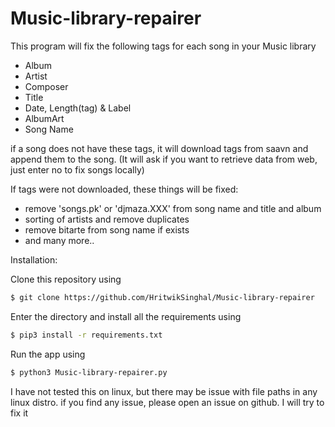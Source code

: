 # Music-library-repairer


This program will fix the following tags for each song in your Music library

 - Album
 - Artist
 - Composer
 - Title
 - Date, Length(tag) & Label
 - AlbumArt
 - Song Name

if a song does not have these tags, it will download tags from saavn and append them to the song.
(It will ask if you want to retrieve data from web, just enter no to fix songs locally)

If tags were not downloaded, these things will be fixed:
 - remove 'songs.pk' or 'djmaza.XXX' from song name and title and album
 - sorting of artists and remove duplicates
 - remove bitarte from song name if exists
 - and many more..

Installation:

Clone this repository using
```sh
$ git clone https://github.com/HritwikSinghal/Music-library-repairer
```
Enter the directory and install all the requirements using
```sh
$ pip3 install -r requirements.txt
```
Run the app using
```sh
$ python3 Music-library-repairer.py
```

I have not tested this on linux, but there may be issue with file paths in any linux distro. if you find any issue, please open an issue on github. I will try to fix it 
